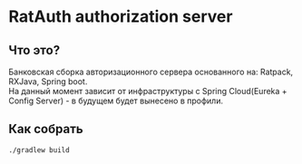 RatAuth authorization server
=================
Что это?
-------------------------------------
Банковская сборка авторизационного сервера основанного на: Ratpack, RXJava, Spring boot.  
На данный момент зависит от инфраструктуры с Spring Cloud(Eureka +  Config Server) - в будущем будет вынесено в профили.

Как собрать
-------------------------------------

`./gradlew build`

